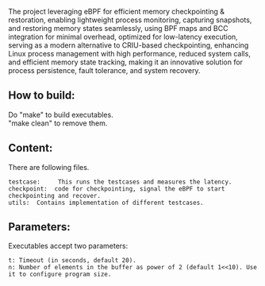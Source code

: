 The project leveraging eBPF for efficient memory checkpointing & restoration, enabling lightweight process monitoring, capturing snapshots, and restoring memory states seamlessly, using BPF maps and BCC integration for minimal overhead, optimized for low-latency execution, serving as a modern alternative to CRIU-based checkpointing, enhancing Linux process management with high performance, reduced system calls, and efficient memory state tracking, making it an innovative solution for process persistence, fault tolerance, and system recovery.

How to build:
-------------
Do "make" to build executables. <br />
"make clean" to remove them. <br />

Content:
--------
There are following files. <br />
```
testcase:     This runs the testcases and measures the latency.
checkpoint:  code for checkpointing, signal the eBPF to start checkpointing and recover.
utils:  Contains implementation of different testcases.
```

Parameters:
-----------
Executables accept two parameters: <br />
```
t: Timeout (in seconds, default 20).
n: Number of elements in the buffer as power of 2 (default 1<<10). Use it to configure program size.
```
